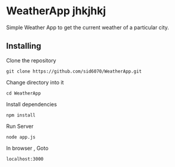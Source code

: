 # WeatherApp jhkjhkj
Simple Weather App to get the current weather of a particular city.


## Installing
Clone the repository

``` 
git clone https://github.com/sid6070/WeatherApp.git 
```

Change directory into it

``` 
cd WeatherApp
```

Install dependencies

``` 
npm install
```

Run Server

``` 
node app.js
```

In browser , Goto 
``` 
localhost:3000
```








